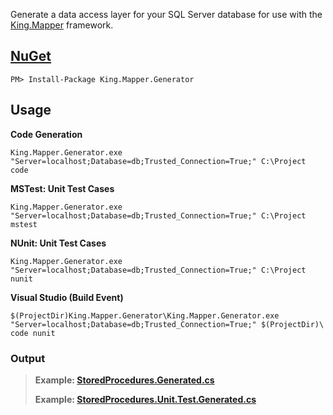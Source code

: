 Generate a data access layer for your SQL Server database for use with the [King.Mapper](https://github.com/jefking/King.Mapper) framework.

## [NuGet](https://www.nuget.org/packages/King.Mapper.Generator)
```
PM> Install-Package King.Mapper.Generator
```

## Usage
**Code Generation**
```
King.Mapper.Generator.exe "Server=localhost;Database=db;Trusted_Connection=True;" C:\Project code
```
**MSTest: Unit Test Cases**
```
King.Mapper.Generator.exe "Server=localhost;Database=db;Trusted_Connection=True;" C:\Project mstest
```
**NUnit: Unit Test Cases**
```
King.Mapper.Generator.exe "Server=localhost;Database=db;Trusted_Connection=True;" C:\Project nunit
```
**Visual Studio (Build Event)**
```
$(ProjectDir)King.Mapper.Generator\King.Mapper.Generator.exe "Server=localhost;Database=db;Trusted_Connection=True;" $(ProjectDir)\ code nunit
```
### Output
>**Example: [StoredProcedures.Generated.cs](https://github.com/jefking/King.Mapper.Generator/blob/master/King.Mapper.Generator.Integration/StoredProcedures.Generated.cs)** 
>
>**Example: [StoredProcedures.Unit.Test.Generated.cs](https://github.com/jefking/King.Mapper.Generator/blob/master/King.Mapper.Generator.Integration/StoredProcedures.Unit.Test.Generated.cs)**